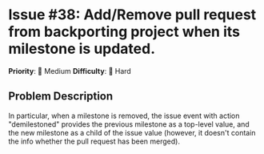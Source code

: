 # Issue #38: Add/Remove pull request from backporting project when its milestone is updated.

**Priority**: 🔧 Medium
**Difficulty**: 🔴 Hard

## Problem Description

In particular, when a milestone is removed, the issue event with action "demilestoned" provides the previous milestone as a top-level value, and the new milestone as a child of the issue value (however, it doesn't contain the info whether the pull request has been merged).
